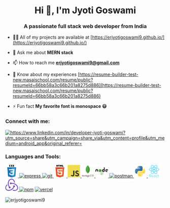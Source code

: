 <h1 align="center">Hi 👋, I'm Jyoti Goswami</h1>
<h3 align="center">A passionate full stack web developer from India</h3>

- 👨‍💻 All of my projects are available at [https://erjyotigoswami9.github.io/](https://erjyotigoswami9.github.io/)

- 💬 Ask me about **MERN stack**

- 📫 How to reach me **erjyotigoswami9@gmail.com**

- 📄 Know about my experiences [https://resume-builder-test-new.masaischool.com/resume/public?resumeId=66bb58a3c66b201a8275d886](https://resume-builder-test-new.masaischool.com/resume/public?resumeId=66bb58a3c66b201a8275d886)

- ⚡ Fun fact **My favorite font is monospace 😃**

<h3 align="left">Connect with me:</h3>
<p align="left">
<a href="https://linkedin.com/in/https://www.linkedin.com/in/developer-jyoti-goswami?utm_source=share&utm_campaign=share_via&utm_content=profile&utm_medium=android_app&original_referer=" target="blank"><img align="center" src="https://raw.githubusercontent.com/rahuldkjain/github-profile-readme-generator/master/src/images/icons/Social/linked-in-alt.svg" alt="https://www.linkedin.com/in/developer-jyoti-goswami?utm_source=share&utm_campaign=share_via&utm_content=profile&utm_medium=android_app&original_referer=" height="30" width="40" /></a>
</p>

<h3 align="left">Languages and Tools:</h3>
<p align="left">  <a href="https://www.w3schools.com/css/" target="_blank" rel="noreferrer"> <img src="https://raw.githubusercontent.com/devicons/devicon/master/icons/css3/css3-original-wordmark.svg" alt="css3" width="40" height="40"/> </a> <a href="https://expressjs.com" target="_blank" rel="noreferrer"> <img src="https://img.icons8.com/?size=48&id=PZQVBAxaueDJ&format=png" alt="express" width="40" height="40"/> </a> <a href="https://git-scm.com/" target="_blank" rel="noreferrer"> <img src="https://www.vectorlogo.zone/logos/git-scm/git-scm-icon.svg" alt="git" width="40" height="40"/> </a> <a href="https://www.w3.org/html/" target="_blank" rel="noreferrer"> <img src="https://raw.githubusercontent.com/devicons/devicon/master/icons/html5/html5-original-wordmark.svg" alt="html5" width="40" height="40"/> </a> <a href="https://developer.mozilla.org/en-US/docs/Web/JavaScript" target="_blank" rel="noreferrer"> <img src="https://raw.githubusercontent.com/devicons/devicon/master/icons/javascript/javascript-original.svg" alt="javascript" width="40" height="40"/> </a> <a href="https://www.mongodb.com/" target="_blank" rel="noreferrer"> <img src="https://raw.githubusercontent.com/devicons/devicon/master/icons/mongodb/mongodb-original-wordmark.svg" alt="mongodb" width="40" height="40"/> </a> <a href="https://nodejs.org" target="_blank" rel="noreferrer"> <img src="https://raw.githubusercontent.com/devicons/devicon/master/icons/nodejs/nodejs-original-wordmark.svg" alt="nodejs" width="40" height="40"/> </a> <a href="https://postman.com" target="_blank" rel="noreferrer"> <img src="https://www.vectorlogo.zone/logos/getpostman/getpostman-icon.svg" alt="postman" width="40" height="40"/> </a> <a href="https://www.python.org" target="_blank" rel="noreferrer"> <img src="https://raw.githubusercontent.com/devicons/devicon/master/icons/python/python-original.svg" alt="python" width="40" height="40"/> </a> <a href="https://reactjs.org/" target="_blank" rel="noreferrer"> <img src="https://raw.githubusercontent.com/devicons/devicon/master/icons/react/react-original-wordmark.svg" alt="react" width="40" height="40"/> </a> <a href="https://redux.js.org" target="_blank" rel="noreferrer"> <img src="https://raw.githubusercontent.com/devicons/devicon/master/icons/redux/redux-original.svg" alt="redux" width="40" height="40"/> </a> 
<a href="https://www.npmjs.com/" target="_blank" rel="noreferrer"><img src="https://camo.githubusercontent.com/c8964623293594d87de9ed2460f7486a6ce521a8021627a0674677fd3450997b/68747470733a2f2f696d672e69636f6e73382e636f6d2f3f73697a653d34382669643d323438393526666f726d61743d706e67" alt="npm" width="40" height="40"></a> <a href="https://vercel.com/" target="_blank" rel="noreferrer"><img src="https://cdn-icons-png.flaticon.com/128/17468/17468924.png" alt="vercel" width="40" height="40"></a>
</p>

<p><img align="center" src="https://github-readme-stats.vercel.app/api/top-langs?username=erjyotigoswami9&show_icons=true&locale=en&layout=compact" alt="erjyotigoswami9" /></p>
